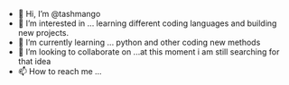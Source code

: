- 👋 Hi, I’m @tashmango
- 👀 I’m interested in ... learning different coding languages and building new projects.
- 🌱 I’m currently learning ... python and other coding new methods
- 💞️ I’m looking to collaborate on ...at this moment i am still searching for that idea
- 📫 How to reach me ...

<!---
tashmango/tashmango is a ✨ special ✨ repository because its `README.md` (this file) appears on your GitHub profile.
You can click the Preview link to take a look at your changes.
--->
